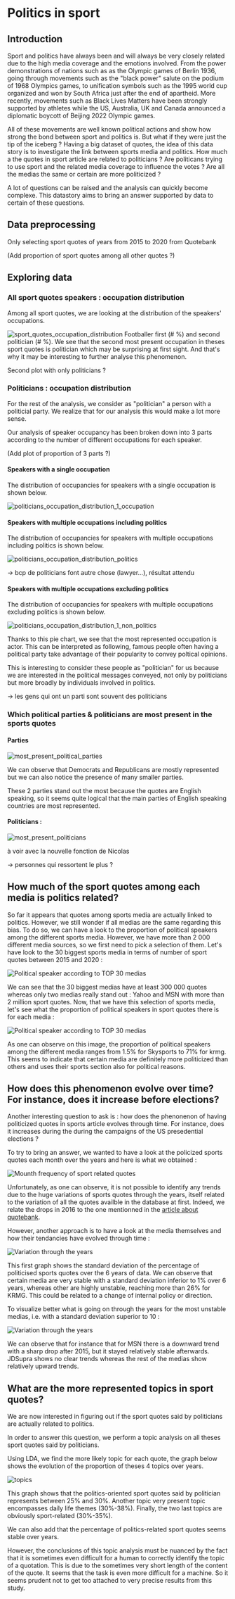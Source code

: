 # Politics in sport

## Introduction

Sport and politics have always been and will always be very closely related due to the high media coverage and the emotions involved. From the power demonstrations of nations such as as the Olympic games of Berlin 1936, going through movements such as the "black power" salute on the podium of 1968 Olympics games, to unification symbols such as the 1995 world cup organized and won by South Africa just after the end of apartheid. More recently, movements such as Black Lives Matters have been strongly supported by athletes while the US, Australia, UK and Canada announced a diplomatic boycott of Beijing 2022 Olympic games. 

All of these movements are well known political actions and show how strong the bond between sport and politics is. But what if they were just the tip of the iceberg ? Having a big dataset of quotes, the idea of this data story is to investigate the link between sports media and politics. How much a the quotes in sport article are related to politicians ? Are politicans trying to use sport and the related media coverage to influence the votes ? Are all the medias the same or certain are more politicized ? 

A lot of questions can be raised and the analysis can quickly become complexe. This datastory aims to bring an answer supported by data to certain of these questions.

## Data preprocessing

Only selecting sport quotes of years from 2015 to 2020 from Quotebank

(Add proportion of sport quotes among all other quotes ?)





## Exploring data
### All sport quotes speakers : occupation distribution

Among all sport quotes, we are looking at the distribution of the speakers' occupations. 

![sport_quotes_occupation_distribution](image/occupation/all_speakers.png)
Footballer first (# %) and second politician (# %).
We see that the second most present occupation in theses sport quotes is politician which may be surprising at first sight. And that's why it may be interesting to further analyse this phenomenon. 

Second plot with only politicians ?




### Politicians : occupation distribution

For the rest of the analysis, we consider as "politician" a person with a politicial party. We realize that for our analysis this would make a lot more sense. 

Our analysis of speaker occupancy has been broken down into 3 parts according to the number of different occupations for each speaker. 

(Add plot of proportion of 3 parts ?)


#### Speakers with a single occupation

The distribution of occupancies for speakers with a single occupation is shown below. 

![politicians_occupation_distribution_1_occupation](image/occupation/politicians_1_occupation.png)


#### Speakers with multiple occupations including politics

The distribution of occupancies for speakers with multiple occupations including politics is shown below. 

![politicians_occupation_distribution_politics](image/occupation/politicians_politics.png)

-> bcp de politicians font autre chose (lawyer...), résultat attendu

#### Speakers with multiple occupations excluding politics

The distribution of occupancies for speakers with multiple occupations excluding politics is shown below. 

![politicians_occupation_distribution_1_non_politics](image/occupation/politicians_no_politics.png)

Thanks to this pie chart, we see that the most represented occupation is actor. 
This can be interpreted as following, famous people often having a political party take advantage of their popularity to convey poltical opinions.

This is interesting to consider these people as "politician" for us because we are interested in the political messages conveyed, not only by politicians but more broadly by individuals involved in politics.


-> les gens qui ont un parti sont souvent des politicians 




### Which political parties & politicians are most present in the sports quotes

#### Parties

![most_present_political_parties](image/most_present/parties.png)

We can observe that Democrats and Republicans are mostly represented but we can also notice the presence of many smaller parties.

These 2 parties stand out the most because the quotes are English speaking, so it seems quite logical that the main parties of English speaking countries are most represented. 

#### Politicians : 

![most_present_politicians](image/most_present/politicians.png)

à voir avec la nouvelle fonction de Nicolas

-> personnes qui ressortent le plus ?

## How much of the sport quotes among each media is politics related?

So far it appears that quotes among sports media are actually linked to politics. However, we still wonder if all medias are the same regarding this bias. To do so, we can have a look to the proportion of political speakers among the different sports media. However, we have more than 2 000 different media sources, so we first need to pick a selection of them. Let's have look to the 30 biggest sports media in terms of number of sport quotes between 2015 and 2020 :

![](image/media_time_evolution/ranking.png 'Political speaker according to TOP 30 medias')

We can see that the 30 biggest medias have at least 300 000 quotes whereas only two medias really stand out : Yahoo and MSN with more than 2 million sport quotes.
Now, that we have this selection of sports media, let's see what the proportion of political speakers in sport quotes there is for each media : 

![](image/media_time_evolution/Political_speakers_by_media.png 'Political speaker according to TOP 30 medias')

As one can observe on this image, the proportion of political speakers among the different media ranges from 1.5% for Skysports to 71% for krmg. This seems to indicate that certain media are definitely more politicized than others and uses their sports section also for political reasons.

## How does this phenomenon evolve over time? For instance, does it increase before elections?

Another interesting question to ask is : how does the phenonenon of having politicized quotes in sports article evolves through time. For instance, does it increases during the during the campaigns of the US presedential elections ? 

To try to bring an answer, we wanted to have a look at the policized sports quotes each month over the years and here is what we obtained : 

![](image/media_time_evolution/mounth_frequency.png 'Mounth frequency of sport related quotes')

Unfortunately, as one can observe, it is not possible to identify any trends due to the huge variations of sports quotes through the years, itself related to the variation of all the quotes availble in the database at first. Indeed, we relate the drops in 2016 to the one mentionned in the [article about quotebank](https://dlab.epfl.ch/people/west/pub/Vaucher-Spitz-Catasta-West_WSDM-21.pdf).

However, another approach is to have a look at the media themselves and how their tendancies have evolved through time : 

![](image/media_time_evolution/STD.png 'Variation through the years')

This first graph shows the standard deviation of the percentage of politicised sports quotes over the 6 years of data. We can observe that certain media are very stable with a standard deviation inferior to 1% over 6 years, whereas other are highly unstable, reaching more than 26% for KRMG. This could be related to a change of internal policy or direction. 

To visualize better what is going on through the years for the most unstable medias, i.e. with a standard deviation superior to 10 :

![](image/media_time_evolution/variation.png 'Variation through the years')

We can observe that for instance that for MSN there is a downward trend with a sharp drop after 2015, but it stayed relatively stable afterwards. JDSupra shows no clear trends whereas the rest of the medias show relatively upward trends.


## What are the more represented topics in sport quotes?

We are now interested in figuring out if the sport quotes said by politicians are actually related to politics. 

In order to answer this question, we perform a topic analysis on all theses sport quotes said by politicians. 

Using LDA, we find the more likely topic for each quote, the graph below shows the evolution of the proportion of theses 4 topics over years.  

![topics](image/topics/topics.png 'Varation of topics in sport quotes said by politicians through years')


This graph shows that the politics-oriented sport quotes said by politician represents between 25% and 30%. Another topic very present topic encompasses daily life themes (30%-38%). Finally, the two last topics are obviously sport-related (30%-35%). 

We can also add that the percentage of politics-related sport quotes seems stable over years.

However, the conclusions of this topic analysis must be nuanced by the fact that it is sometimes even difficult for a human to correctly identify the topic of a quotation. This is due to the sometimes very short length of the content of the quote. It seems that the task is even more difficult for a machine. So it seems prudent not to get too attached to very precise results from this study. 
